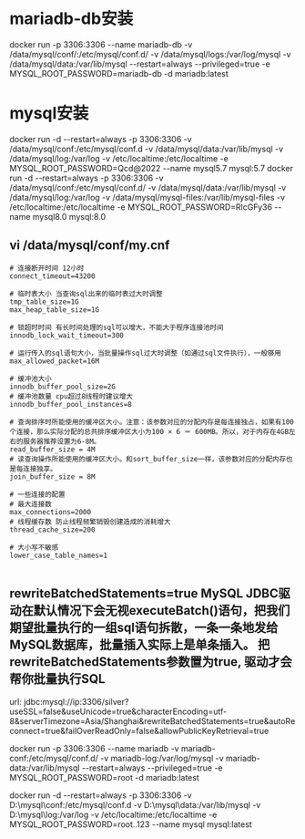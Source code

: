 # mariadb-db安装
docker run -p 3306:3306 --name mariadb-db -v /data/mysql/conf/:/etc/mysql/conf.d/ -v /data/mysql/logs:/var/log/mysql -v /data/mysql/data:/var/lib/mysql --restart=always --privileged=true -e MYSQL_ROOT_PASSWORD=mariadb-db -d mariadb:latest

# mysql安装
docker run -d --restart=always -p 3306:3306 -v /data/mysql/conf:/etc/mysql/conf.d -v /data/mysql/data:/var/lib/mysql -v /data/mysql/log:/var/log -v /etc/localtime:/etc/localtime -e MYSQL_ROOT_PASSWORD=Qcd@2022 --name mysql5.7 mysql:5.7
docker run -d --restart=always -p 3306:3306 -v /data/mysql/conf:/etc/mysql/conf.d/ -v /data/mysql/data:/var/lib/mysql -v /data/mysql/log:/var/log -v /data/mysql/mysql-files:/var/lib/mysql-files -v /etc/localtime:/etc/localtime  -e MYSQL_ROOT_PASSWORD=RlcGFy36 --name mysql8.0 mysql:8.0

## vi /data/mysql/conf/my.cnf
```
# 连接断开时间 12小时
connect_timeout=43200

# 临时表大小 当查询sql出来的临时表过大时调整
tmp_table_size=1G
max_heap_table_size=1G

# 锁超时时间 有长时间处理的sql可以增大，不能大于程序连接池时间
innodb_lock_wait_timeout=300

# 运行传入的sql语句大小，当批量操作sql过大时调整（如通过sql文件执行），一般够用
max_allowed_packet=16M

# 缓冲池大小
innodb_buffer_pool_size=2G
# 缓冲池数量 cpu超过8线程时建议增大
innodb_buffer_pool_instances=8

# 查询排序时所能使用的缓冲区大小。注意：该参数对应的分配内存是每连接独占，如果有100个连接，那么实际分配的总共排序缓冲区大小为100 × 6 ＝ 600MB。所以，对于内存在4GB左右的服务器推荐设置为6-8M。
read_buffer_size = 4M
# 读查询操作所能使用的缓冲区大小。和sort_buffer_size一样，该参数对应的分配内存也是每连接独享。
join_buffer_size = 8M

# 一些连接的配置
# 最大连接数
max_connections=2000
# 线程缓存数 防止线程频繁销毁创建造成的消耗增大
thread_cache_size=200

# 大小写不敏感
lower_case_table_names=1


```

## rewriteBatchedStatements=true MySQL JDBC驱动在默认情况下会无视executeBatch()语句，把我们期望批量执行的一组sql语句拆散，一条一条地发给MySQL数据库，批量插入实际上是单条插入。 把rewriteBatchedStatements参数置为true, 驱动才会帮你批量执行SQL
url: jdbc:mysql://ip:3306/silver?useSSL=false&useUnicode=true&characterEncoding=utf-8&serverTimezone=Asia/Shanghai&rewriteBatchedStatements=true&autoReconnect=true&failOverReadOnly=false&allowPublicKeyRetrieval=true



docker run -p 3306:3306 --name mariadb -v mariadb-conf:/etc/mysql/conf.d/ -v mariadb-log:/var/log/mysql -v mariadb-data:/var/lib/mysql --restart=always --privileged=true -e MYSQL_ROOT_PASSWORD=root -d mariadb:latest

docker run -d --restart=always -p 3306:3306 -v D:\mysql\conf:/etc/mysql/conf.d -v D:\mysql\data:/var/lib/mysql -v D:\mysql\log:/var/log -v /etc/localtime:/etc/localtime  -e MYSQL_ROOT_PASSWORD=root..123 --name mysql mysql:latest